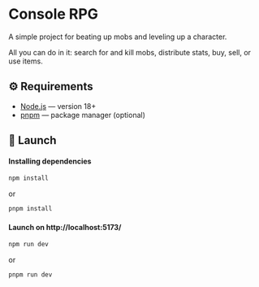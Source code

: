# Console RPG

A simple project for beating up mobs and leveling up a character.

All you can do in it: search for and kill mobs, distribute stats, buy, sell, or use items.

## ⚙️ Requirements

- [Node.js](https://nodejs.org/en) — version 18+
- [pnpm](https://pnpm.io/) — package manager (optional)

## 🚀 Launch
#### Installing dependencies
```bash
npm install
```
or
```bash
pnpm install
```
#### Launch on http://localhost:5173/
```bash
npm run dev
```
or
```bash
pnpm run dev
```